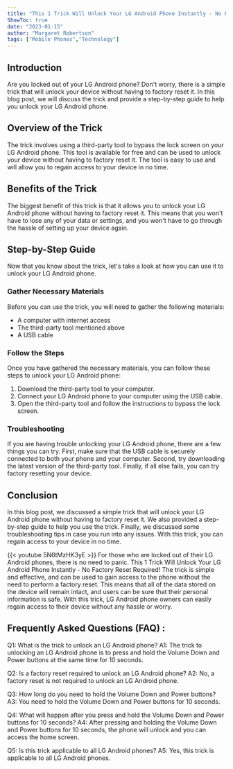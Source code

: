 ```yaml
---
title: "This 1 Trick Will Unlock Your LG Android Phone Instantly - No Factory Reset Required!"
ShowToc: true 
date: "2023-01-15"
author: "Margaret Robertson" 
tags: ["Mobile Phones","Technology"]
---
```

## Introduction

Are you locked out of your LG Android phone? Don't worry, there is a simple trick that will unlock your device without having to factory reset it. In this blog post, we will discuss the trick and provide a step-by-step guide to help you unlock your LG Android phone.

## Overview of the Trick

The trick involves using a third-party tool to bypass the lock screen on your LG Android phone. This tool is available for free and can be used to unlock your device without having to factory reset it. The tool is easy to use and will allow you to regain access to your device in no time.

## Benefits of the Trick

The biggest benefit of this trick is that it allows you to unlock your LG Android phone without having to factory reset it. This means that you won't have to lose any of your data or settings, and you won't have to go through the hassle of setting up your device again.

## Step-by-Step Guide

Now that you know about the trick, let's take a look at how you can use it to unlock your LG Android phone.

### Gather Necessary Materials

Before you can use the trick, you will need to gather the following materials:

- A computer with internet access
- The third-party tool mentioned above
- A USB cable

### Follow the Steps

Once you have gathered the necessary materials, you can follow these steps to unlock your LG Android phone:

1. Download the third-party tool to your computer.
2. Connect your LG Android phone to your computer using the USB cable.
3. Open the third-party tool and follow the instructions to bypass the lock screen.

### Troubleshooting

If you are having trouble unlocking your LG Android phone, there are a few things you can try. First, make sure that the USB cable is securely connected to both your phone and your computer. Second, try downloading the latest version of the third-party tool. Finally, if all else fails, you can try factory resetting your device.

## Conclusion

In this blog post, we discussed a simple trick that will unlock your LG Android phone without having to factory reset it. We also provided a step-by-step guide to help you use the trick. Finally, we discussed some troubleshooting tips in case you run into any issues. With this trick, you can regain access to your device in no time.

{{< youtube 5N6tMzHK3yE >}} 
For those who are locked out of their LG Android phones, there is no need to panic. This 1 Trick Will Unlock Your LG Android Phone Instantly - No Factory Reset Required! The trick is simple and effective, and can be used to gain access to the phone without the need to perform a factory reset. This means that all of the data stored on the device will remain intact, and users can be sure that their personal information is safe. With this trick, LG Android phone owners can easily regain access to their device without any hassle or worry.

## Frequently Asked Questions (FAQ) :
Q1: What is the trick to unlock an LG Android phone?
A1: The trick to unlocking an LG Android phone is to press and hold the Volume Down and Power buttons at the same time for 10 seconds.

Q2: Is a factory reset required to unlock an LG Android phone?
A2: No, a factory reset is not required to unlock an LG Android phone.

Q3: How long do you need to hold the Volume Down and Power buttons?
A3: You need to hold the Volume Down and Power buttons for 10 seconds.

Q4: What will happen after you press and hold the Volume Down and Power buttons for 10 seconds?
A4: After pressing and holding the Volume Down and Power buttons for 10 seconds, the phone will unlock and you can access the home screen.

Q5: Is this trick applicable to all LG Android phones?
A5: Yes, this trick is applicable to all LG Android phones.


